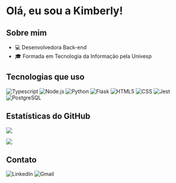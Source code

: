 # Olá, eu sou a Kimberly! 

## Sobre mim
- 💻 Desenvolvedora Back-end
- 🎓 Formada em Tecnologia da Informação pela Univesp


## Tecnologias que uso
![Typescript](https://img.shields.io/badge/TypeScript-007ACC?style=for-the-badge&logo=typescript&logoColor=white)
![Node.js](https://img.shields.io/badge/Node.js-43853D?style=for-the-badge&logo=node.js&logoColor=white)
![Python](https://img.shields.io/badge/Python-3776AB?style=for-the-badge&logo=python&logoColor=white)
![Flask](https://img.shields.io/badge/Flask-000000?style=for-the-badge&logo=flask&logoColor=white)
![HTML5](https://img.shields.io/badge/HTML5-E34F26?style=for-the-badge&logo=html5&logoColor=white)
![CSS](https://img.shields.io/badge/CSS3-1572B6?style=for-the-badge&logo=css3&logoColor=white)
![Jest](https://img.shields.io/badge/Jest-333333?style=for-the-badge&logo=jest)
![PostgreSQL](https://img.shields.io/badge/PostgreSQL-316192?style=for-the-badge&logo=postgresql&logoColor=white)

## Estatísticas do GitHub
![ ](https://github-readme-stats.vercel.app/api?username=kim-a9&show_icons=true&theme=radical)

![ ](https://komarev.com/ghpvc/?username=kim-a9&color=2D2348)

## Contato
![LinkedIn](https://img.shields.io/badge/LinkedIn-0077B5?style=for-the-badge&logo=linkedin&logoColor=white)
![Gmail](https://img.shields.io/badge/Gmail-D14836?style=for-the-badge&logo=gmail&logoColor=white&link=mailto:kimberlysantosalves@gmail.com)
